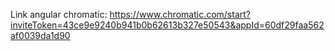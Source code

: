Link angular chromatic: https://www.chromatic.com/start?inviteToken=43ce9e9240b941b0b62613b327e50543&appId=60df29faa562af0039da1d90
